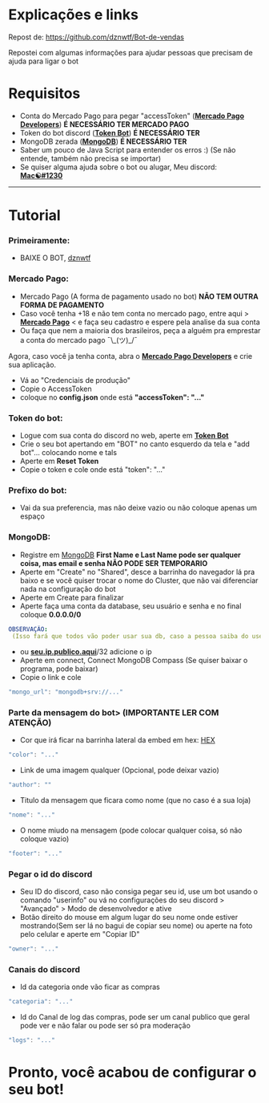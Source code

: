 # Explicações e links

Repost de: https://github.com/dznwtf/Bot-de-vendas

Repostei com algumas informações para ajudar pessoas que precisam de ajuda para ligar o bot

# Requisitos

- Conta do Mercado Pago para pegar "accessToken" ([**Mercado Pago Developers**](https://mercadopago.com/developers)) **É NECESSÁRIO TER MERCADO PAGO**
- Token do bot discord ([**Token Bot**](https://discord.com/developers)) **É NECESSÁRIO TER**
- MongoDB zerada ([**MongoDB**](https://mongodb.com)) **É NECESSÁRIO TER**
- Saber um pouco de Java Script para entender os erros :) (Se não entende, também não precisa se importar)
- Se quiser alguma ajuda sobre o bot ou alugar, Meu discord: **[Mac☯#1230](https://discordapp.com/users/705013153800650814)**
--------------------------------------------------------------------------------------
# Tutorial

### Primeiramente:
- BAIXE O BOT, [dznwtf](https://github.com/dznwtf/Bot-de-vendas)

### Mercado Pago:
- Mercado Pago (A forma de pagamento usado no bot) **NÃO TEM OUTRA FORMA DE PAGAMENTO**
- Caso você tenha +18 e não tem conta no mercado pago, entre aqui > [**Mercado Pago**](https://mercadopago.com/) < e faça seu cadastro e espere pela analise da sua conta
- Ou faça que nem a maioria dos brasileiros, peça a alguém pra emprestar a conta do mercado pago ¯\\\_(ツ)\_/¯

Agora, caso você ja tenha conta, abra o [**Mercado Pago Developers**](https://mercadopago.com/developers/panel) e crie sua aplicação.

- Vá ao "Credenciais de produção"
- Copie o AccessToken 
- coloque no **config.json** onde está **"accessToken": "..."**

### Token do bot:
- Logue com sua conta do discord no web, aperte em [**Token Bot**](https://discord.com/developers)
- Crie o seu bot apertando em "BOT" no canto esquerdo da tela e "add bot"... colocando nome e tals
- Aperte em **Reset Token**
- Copie o token e cole onde está "token": "..."

### Prefixo do bot:
- Vai da sua preferencia, mas não deixe vazio ou não coloque apenas um espaço

### MongoDB:
- Registre em [MongoDB](https://www.mongodb.com/cloud/atlas/register) **First Name e Last Name pode ser qualquer coisa, mas email e senha NÃO PODE SER TEMPORARIO**
- Aperte em "Create" no "Shared", desce a barrinha do navegador lá pra baixo e se você quiser trocar o nome do Cluster, que não vai diferenciar nada na configuração do bot 
- Aperte em Create para finalizar
- Aperte faça uma conta da database, seu usuário e senha e no final coloque **0.0.0.0/0**
```yml 
OBSERVAÇÃO:
 (Isso fará que todos vão poder usar sua db, caso a pessoa saiba do username e senha e o link *Recomendado para Hosts)
```
- ou [**seu.ip.publico.aqui**](https://meuip.com/)/32 adicione o ip
- Aperte em connect, Connect MongoDB Compass (Se quiser baixar o programa, pode baixar)
- Copie o link e cole
```js 
"mongo_url": "mongodb+srv://..."
```

### Parte da mensagem do bot> (IMPORTANTE LER COM ATENÇÃO)
- Cor que irá ficar na barrinha lateral da embed em hex:  [HEX](https://htmlcolorcodes.com/color-picker/)
```js 
"color": "..."
```
- Link de uma imagem qualquer (Opcional, pode deixar vazio)
```js 
"author": ""
```
- Titulo da mensagem que ficara como nome (que no caso é a sua loja)
```js 
"nome": "..."
``` 
- O nome miudo na mensagem (pode colocar qualquer coisa, só não coloque vazio)
```js 
"footer": "..."
``` 

### Pegar o id do discord
- Seu ID do discord, caso não consiga pegar seu id, use um bot usando o comando "userinfo" ou vá no configurações do seu discord > "Avançado" > Modo de desenvolvedor e ative
- Botão direito do mouse em algum lugar do seu nome onde estiver mostrando(Sem ser lá no bagui de copiar seu nome) ou aperte na foto pelo celular e aperte em "Copiar ID"
```js 
"owner": "..."
``` 

### Canais do discord
- Id da categoria onde vão ficar as compras
```js 
"categoria": "..."
```  
- Id do Canal de log das compras, pode ser um canal publico que geral pode ver e não falar ou pode ser só pra moderação
```js 
"logs": "..."
```  

# Pronto, você acabou de configurar o seu bot!

